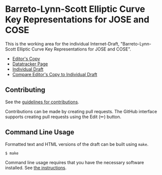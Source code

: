 # Barreto-Lynn-Scott Elliptic Curve Key Representations for JOSE and COSE

This is the working area for the individual Internet-Draft, "Barreto-Lynn-Scott Elliptic Curve Key Representations for JOSE and COSE".

* [Editor's Copy](https://tplooker.github.io/draft-looker-cose-bls-key-representations/#go.draft-looker-cose-bls-key-representations.html)
* [Datatracker Page](https://datatracker.ietf.org/doc/draft-looker-cose-bls-key-representations)
* [Individual Draft](https://datatracker.ietf.org/doc/html/draft-looker-cose-bls-key-representations)
* [Compare Editor's Copy to Individual Draft](https://tplooker.github.io/draft-looker-cose-bls-key-representations#go.draft-looker-cose-bls-key-representations.diff)


## Contributing

See the
[guidelines for contributions](https://github.com/tplooker/draft-looker-cose-bls-key-representations/blob/main/CONTRIBUTING.md).

Contributions can be made by creating pull requests.
The GitHub interface supports creating pull requests using the Edit (✏) button.


## Command Line Usage

Formatted text and HTML versions of the draft can be built using `make`.

```sh
$ make
```

Command line usage requires that you have the necessary software installed.  See
[the instructions](https://github.com/martinthomson/i-d-template/blob/main/doc/SETUP.md).
